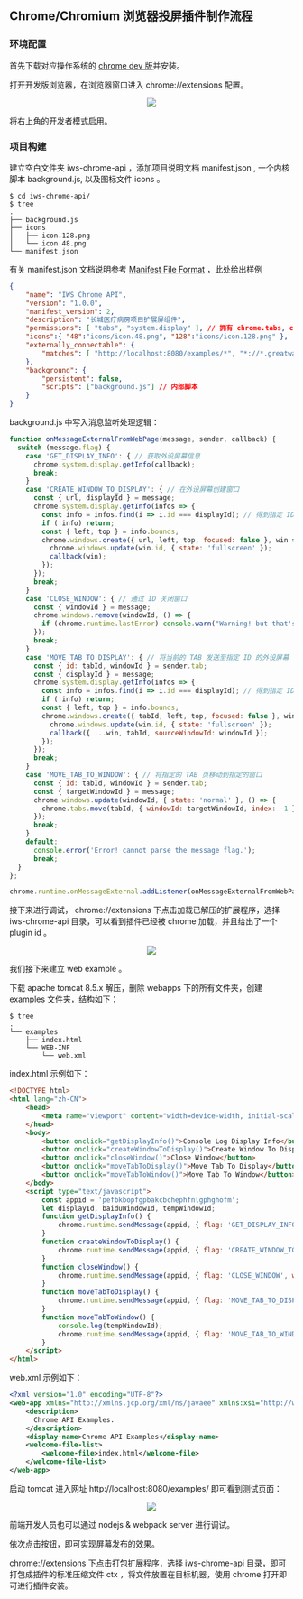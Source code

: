 ## Chrome/Chromium 浏览器投屏插件制作流程

### 环境配置

首先下载对应操作系统的 [chrome dev 版](https://www.chromium.org/getting-involved/dev-channel)并安装。

打开开发版浏览器，在浏览器窗口进入 chrome://extensions 配置。

<p align="center"><img src="../../images/2020-05-20-01.png"></p>

将右上角的开发者模式启用。

### 项目构建

建立空白文件夹 iws-chrome-api ，添加项目说明文档 manifest.json , 一个内核脚本 background.js, 以及图标文件 icons 。

```shell
$ cd iws-chrome-api/
$ tree
.
├── background.js
├── icons
│   ├── icon.128.png
│   └── icon.48.png
└── manifest.json
```

有关 manifest.json 文档说明参考 [Manifest File Format](https://developer.chrome.com/extensions/manifest) ，此处给出样例

```json
{
	"name": "IWS Chrome API",
	"version": "1.0.0",
	"manifest_version": 2,
	"description": "长城医疗病房项目扩展屏组件",
	"permissions": [ "tabs", "system.display" ], // 拥有 chrome.tabs, chrome.system.display 组件访问权限
	"icons":{ "48":"icons/icon.48.png", "128":"icons/icon.128.png" },
	"externally_connectable": {
		"matches": [ "http://localhost:8080/examples/*", "*://*.greatwall.com.cn/*" ] // 只有满足表达式的网站才可以与该插件通信
	},
	"background": {
		"persistent": false,
		"scripts": ["background.js"] // 内部脚本
	}
}
```

background.js 中写入消息监听处理逻辑：

```javascript
function onMessageExternalFromWebPage(message, sender, callback) {
  switch (message.flag) {
    case 'GET_DISPLAY_INFO': { // 获取外设屏幕信息
      chrome.system.display.getInfo(callback);
      break;
    }
    case 'CREATE_WINDOW_TO_DISPLAY': { // 在外设屏幕创建窗口
      const { url, displayId } = message;
      chrome.system.display.getInfo(infos => {
        const info = infos.find(i => i.id === displayId); // 得到指定 ID 的 Display
        if (!info) return;
        const { left, top } = info.bounds;
        chrome.windows.create({ url, left, top, focused: false }, win => {
          chrome.windows.update(win.id, { state: 'fullscreen' });
          callback(win);
        });
      });
      break;
    }
    case 'CLOSE_WINDOW': { // 通过 ID 关闭窗口
      const { windowId } = message;
      chrome.windows.remove(windowId, () => {
        if (chrome.runtime.lastError) console.warn("Warning! but that's ok:", chrome.runtime.lastError);
      });
      break;
    }
    case 'MOVE_TAB_TO_DISPLAY': { // 将当前的 TAB 发送至指定 ID 的外设屏幕
      const { id: tabId, windowId } = sender.tab;
      const { displayId } = message;
      chrome.system.display.getInfo(infos => {
        const info = infos.find(i => i.id === displayId); // 得到指定 ID 的 Display
        if (!info) return;
        const { left, top } = info.bounds;
        chrome.windows.create({ tabId, left, top, focused: false }, win => {
          chrome.windows.update(win.id, { state: 'fullscreen' });
          callback({ ...win, tabId, sourceWindowId: windowId });
        });
      });
      break;
    }
    case 'MOVE_TAB_TO_WINDOW': { // 将指定的 TAB 页移动到指定的窗口
      const { id: tabId, windowId } = sender.tab;
      const { targetWindowId } = message;
      chrome.windows.update(windowId, { state: 'normal' }, () => {
        chrome.tabs.move(tabId, { windowId: targetWindowId, index: -1 });
      });
      break;
    }
    default:
      console.error('Error! cannot parse the message flag.');
      break;
  }
};

chrome.runtime.onMessageExternal.addListener(onMessageExternalFromWebPage)
```

接下来进行调试， chrome://extensions 下点击加载已解压的扩展程序，选择 iws-chrome-api 目录，可以看到插件已经被 chrome 加载，并且给出了一个 plugin id 。

<p align="center"><img src="../../images/2020-05-20-02.png" /></p>

我们接下来建立 web example 。

下载 apache tomcat 8.5.x 解压，删除 webapps 下的所有文件夹，创建 examples 文件夹，结构如下：

```shell
$ tree
.
└── examples
    ├── index.html
    └── WEB-INF
        └── web.xml
```

index.html 示例如下：

```html
<!DOCTYPE html>
<html lang="zh-CN">
	<head>
		<meta name="viewport" content="width=device-width, initial-scale=1">
	</head>
	<body>
		<button onclick="getDisplayInfo()">Console Log Display Info</button>
		<button onclick="createWindowToDisplay()">Create Window To Display</button>
		<button onclick="closeWindow()">Close Window</button>
		<button onclick="moveTabToDisplay()">Move Tab To Display</button>
		<button onclick="moveTabToWindow()">Move Tab To Window</button>
	</body>
	<script type="text/javascript">
		const appid = 'pefbkbopfgpbakcbchephfnlgphghofm';
		let displayId, baiduWindowId, tempWindowId;
		function getDisplayInfo() {
			chrome.runtime.sendMessage(appid, { flag: 'GET_DISPLAY_INFO' }, function(response) { displayId = response[0].id; console.log(response); });
		}
		function createWindowToDisplay() {
			chrome.runtime.sendMessage(appid, { flag: 'CREATE_WINDOW_TO_DISPLAY', url: 'https://www.baidu.com', displayId }, win => { baiduWindowId = win.id; });
		}
		function closeWindow() {
			chrome.runtime.sendMessage(appid, { flag: 'CLOSE_WINDOW', windowId: baiduWindowId });
		}
		function moveTabToDisplay() {
			chrome.runtime.sendMessage(appid, { flag: 'MOVE_TAB_TO_DISPLAY', displayId }, win => { tempWindowId = win.sourceWindowId; });
		}
		function moveTabToWindow() {
			console.log(tempWindowId);
			chrome.runtime.sendMessage(appid, { flag: 'MOVE_TAB_TO_WINDOW', targetWindowId: tempWindowId });
		}
	</script>
</html>
```

web.xml 示例如下：

```xml
<?xml version="1.0" encoding="UTF-8"?>
<web-app xmlns="http://xmlns.jcp.org/xml/ns/javaee" xmlns:xsi="http://www.w3.org/2001/XMLSchema-instance" xsi:schemaLocation="http://xmlns.jcp.org/xml/ns/javaee http://xmlns.jcp.org/xml/ns/javaee/web-app_3_1.xsd" version="3.1" metadata-complete="true">
    <description>
      Chrome API Examples.
    </description>
    <display-name>Chrome API Examples</display-name>
    <welcome-file-list>
        <welcome-file>index.html</welcome-file>
    </welcome-file-list>
</web-app>
```

启动 tomcat 进入网址 http://localhost:8080/examples/ 即可看到测试页面：

<p align="center"><img src="../../images/2020-05-20-03.png" /></p>

前端开发人员也可以通过 nodejs & webpack server 进行调试。

依次点击按钮，即可实现屏幕发布的效果。

chrome://extensions 下点击打包扩展程序，选择 iws-chrome-api 目录，即可打包成插件的标准压缩文件 ctx ，将文件放置在目标机器，使用 chrome 打开即可进行插件安装。
